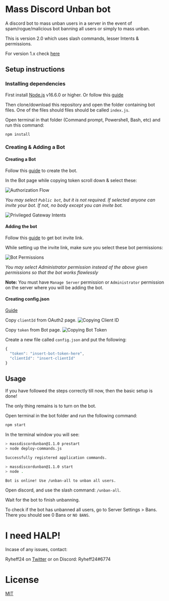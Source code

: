 # Mass Discord Unban bot

A discord bot to mass unban users in a server in the event of spam/rogue/malicious bot banning all users or simply to mass unban.

This is version 2.0 which uses slash commands, lesser Intents & permissions.

For version 1.x check [here](./README_old.md)

## Setup instructions

### Installing dependencies

First install [Node.js](https://nodejs.org/en/download/current/) v16.6.0 or higher. Or follow this [guide](https://discordjs.guide/preparations/)

Then clone/download this repository and open the folder containing bot files. One of the files should files should be called `index.js`.

Open terminal in that folder (Command prompt, Powershell, Bash, etc) and run this command:

```bash
npm install
```

### Creating & Adding a Bot

#### Creating a Bot

Follow this [guide](https://discordjs.guide/preparations/setting-up-a-bot-application.html) to create the bot.

In the Bot page while copying token scroll down & select these:

![Authorization Flow](https://i.imgur.com/2vuo9VL.png)

_You may select `Public bot`, but it is not required. If selected anyone can invite your bot. If not, no body except you can invite bot._

![Privileged Gateway Intents](https://i.imgur.com/NJUFUkj.png)

#### Adding the bot

Follow this [guide](https://discordjs.guide/preparations/adding-your-bot-to-servers.html) to get bot invite link.

While setting up the invite link, make sure you select these bot permissions:

![Bot Permissions](https://i.imgur.com/Rmon7OJ.png)

_You may select Administrator permission instead of the above given permissions so that the bot works flawlessly_

**Note:** You must have `Manage Server` permission or `Administrator` permission on the server where you will be adding the bot.

#### Creating config.json

[Guide](https://discordjs.guide/creating-your-bot/#using-config-json)

Copy `clientId` from OAuth2 page.
![Copying Client ID](https://i.imgur.com/aiBC8cF.png)

Copy `token` from Bot page.
![Copying Bot Token](https://i.imgur.com/DUKebFW.png)

Create a new file called `config.json` and put the following:

```js
{
  "token": "insert-bot-token-here",
  "clientId": "insert-clientId"
}
```

## Usage

If you have followed the steps correctly till now, then the basic setup is done!

The only thing remains is to turn on the bot.

Open terminal in the bot folder and run the following command:

```bash
npm start
```

In the terminal window you will see:

```bash
> massdiscordunban@1.1.0 prestart
> node deploy-commands.js

Successfully registered application commands.

> massdiscordunban@1.1.0 start
> node .

Bot is online! Use /unban-all to unban all users.
```

Open discord, and use the slash command: `/unban-all`.

Wait for the bot to finish unbanning.

To check if the bot has unbanned all users, go to Server Settings > Bans.
There you should see 0 Bans or `NO BANS`.


# I need HALP!

Incase of any issues, contact:

Ryheff24 on [Twitter](https://twitter.com/Ryheff24) or on Discord: Ryheff24#6774

# License

[MIT](./LICENSE)
